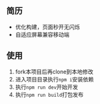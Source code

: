 ## 简历
- 优化构建，页面秒开无闪烁
- 自适应屏幕兼容移动端

## 使用
1. fork本项目后再clone到本地修改
2. 进入项目目录执行`npm i`安装依赖
3. 执行`npm run dev`开始开发
4. 执行`npm run build`打包发布
